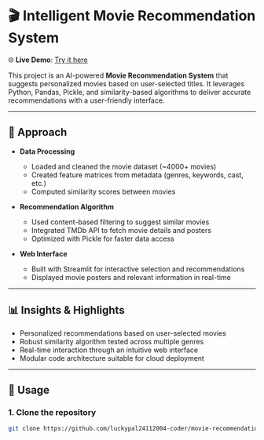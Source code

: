 # 🎬 Intelligent Movie Recommendation System  

🌐 **Live Demo**: [Try it here](https://movie-recommendation-system-tn87.onrender.com)  

This project is an AI-powered **Movie Recommendation System** that suggests personalized movies based on user-selected titles. It leverages Python, Pandas, Pickle, and similarity-based algorithms to deliver accurate recommendations with a user-friendly interface.

---

## 📌 Approach  
- **Data Processing**  
  - Loaded and cleaned the movie dataset (~4000+ movies)  
  - Created feature matrices from metadata (genres, keywords, cast, etc.)  
  - Computed similarity scores between movies  

- **Recommendation Algorithm**  
  - Used content-based filtering to suggest similar movies  
  - Integrated TMDb API to fetch movie details and posters  
  - Optimized with Pickle for faster data access  

- **Web Interface**  
  - Built with Streamlit for interactive selection and recommendations  
  - Displayed movie posters and relevant information in real-time  

---

## 📊 Insights & Highlights  
- Personalized recommendations based on user-selected movies  
- Robust similarity algorithm tested across multiple genres  
- Real-time interaction through an intuitive web interface  
- Modular code architecture suitable for cloud deployment  

---

## 🚀 Usage  

### 1. Clone the repository  
```bash
git clone https://github.com/luckypal24112004-coder/movie-recommendation-system.git
